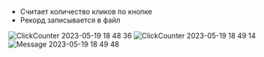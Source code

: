 - Считает количество кликов по кнопке
- Рекорд записывается в файл

![ClickCounter 2023-05-19 18 48 36](https://github.com/DaniilSob2004/ClickCounter/assets/106149184/952cce3e-cb21-4e1c-a0a7-3b5ffb7e6b91)
![ClickCounter 2023-05-19 18 49 14](https://github.com/DaniilSob2004/ClickCounter/assets/106149184/e1f0e067-d1bf-42fd-a49d-8c3a8a48caf8)
![Message 2023-05-19 18 49 48](https://github.com/DaniilSob2004/ClickCounter/assets/106149184/265697cb-8d84-41ed-a8cc-03022cf73103)